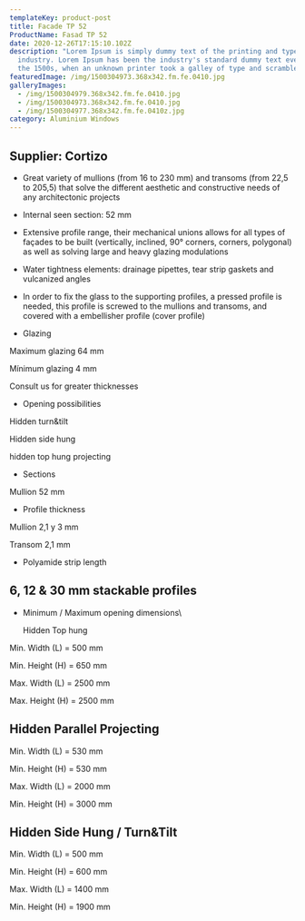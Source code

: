 ```yaml
---
templateKey: product-post
title: Facade TP 52
ProductName: Fasad TP 52
date: 2020-12-26T17:15:10.102Z
description: "Lorem Ipsum is simply dummy text of the printing and typesetting
  industry. Lorem Ipsum has been the industry's standard dummy text ever since
  the 1500s, when an unknown printer took a galley of type and scrambled it "
featuredImage: /img/1500304973.368x342.fm.fe.0410.jpg
galleryImages:
  - /img/1500304979.368x342.fm.fe.0410.jpg
  - /img/1500304973.368x342.fm.fe.0410.jpg
  - /img/1500304977.368x342.fm.fe.0410z.jpg
category: Aluminium Windows
---
```

## **Supplier: Cortizo**

* Great variety of mullions (from 16 to 230 mm) and transoms (from 22,5 to 205,5) that solve the different aesthetic and constructive needs of any architectonic projects
* Internal seen section: 52 mm
* Extensive profile range, their mechanical unions allows for all types of façades to be built (vertically, inclined, 90° corners, corners, polygonal) as well as solving large and heavy glazing modulations
* Water tightness elements: drainage pipettes, tear strip gaskets and vulcanized angles
* In order to fix the glass to the supporting profiles, a pressed profile is needed, this profile is screwed to the mullions and transoms, and covered with a embellisher profile (cover profile)

* Glazing

Maximum glazing 64 mm

Mínimum glazing 4 mm

Consult us for greater thicknesses

* Opening possibilities

 Hidden turn&tilt

 Hidden side hung

 hidden top hung projecting

* Sections

 Mullion 52 mm


* Profile thickness

Mullion 2,1 y 3 mm

Transom 2,1 mm


* Polyamide strip length

## 6, 12 & 30 mm stackable profiles

* Minimum / Maximum opening dimensions\

  Hidden Top hung

Min. Width (L) = 500 mm

 Min. Height (H) = 650 mm

 Max. Width (L) = 2500 mm

 Max. Height (H) = 2500 mm

 
## Hidden Parallel Projecting

 Min. Width (L) = 530 mm

  Min. Height (H) = 530 mm

  Max. Width (L) = 2000 mm

  Min. Height (H) = 3000 mm


 ## Hidden Side Hung / Turn&Tilt

Min. Width (L) = 500 mm

Min. Height (H) = 600 mm

Max. Width (L) = 1400 mm

Min. Height (H) = 1900 mm

 